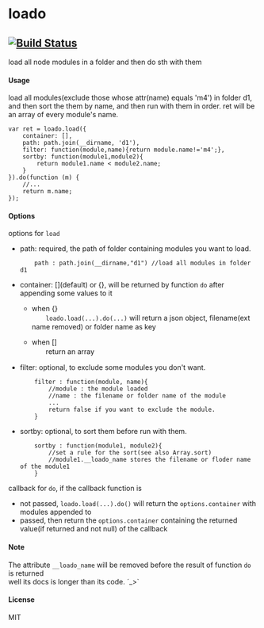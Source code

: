 # loado
[![Build Status](https://travis-ci.org/AsherWang/loado.svg?branch=master)](https://travis-ci.org/AsherWang/loado)  
-----
load all node modules in a folder and then do sth with them

#### Usage
load all modules(exclude those whose attr(name) equals 'm4') in folder d1,
and then sort the them by name, and then run with them in order.
ret will be an array of every module's name.

``` "javascript"
var ret = loado.load({
    container: [],
    path: path.join(__dirname, 'd1'),
    filter: function(module,name){return module.name!='m4';},
    sortby: function(module1,module2){
        return module1.name < module2.name;
    }
}).do(function (m) {
    //...
    return m.name;
});
```
#### Options
options for `load`
+ path: required, the path of folder containing modules you want to load.

    ``` "javascript"
        path : path.join(__dirname,"d1") //load all modules in folder d1
    ```

+ container: []\(default\) or {}, will be returned by function `do` after appending some values to it  
    + when {}  
    　　`loado.load(...).do(...)` will return a json object, filename(ext name removed) or folder name as key

    + when []  
    　　return an array

+ filter: optional, to exclude some modules you don't want.

    ``` "javascript"
        filter : function(module, name){
            //module : the module loaded
            //name : the filename or folder name of the module
            ...
            return false if you want to exclude the module.
        }
    ```

+ sortby: optional, to sort them before run with them.

    ``` "javascript"
        sortby : function(module1, module2){
            //set a rule for the sort(see also Array.sort)
            //module1.__loado_name stores the filename or floder name of the module1
        }
    ```

callback for `do`, if the callback function is
+ not passed, ```loado.load(...).do()``` will return the ```options.container``` with modules appended to
+ passed, then return the ```options.container``` containing the returned value(if returned and not null) of the callback

#### Note
The attribute `__loado_name` will be removed before the result of function `do` is returned  
well its docs is longer than its code. ´_>`
#### License
MIT
